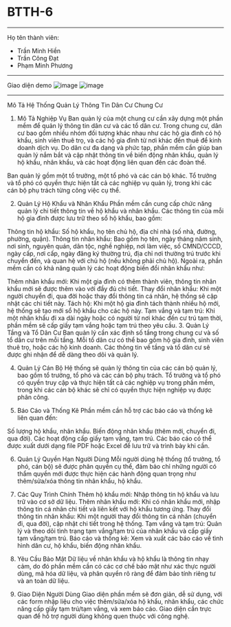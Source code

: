 # BTTH-6
---------------------------------------------------------------------------------------------------------------------------------------
Họ tên thành viên: 
  - Trần Minh Hiền
  - Trần Công Đạt
  - Phạm Minh Phương
-------------------------------------------------------------------------------------------------------------------------------------
Giao diện demo
![image](https://github.com/user-attachments/assets/479fe85a-2130-4e5f-9d5f-39d9e52da1f6)
![image](https://github.com/user-attachments/assets/c4d108bc-3d3b-4fb3-9595-fc3a323d3570)


---------------------------------------------------------------------------------------------------------------------------------------
Mô Tả Hệ Thống Quản Lý Thông Tin Dân Cư Chung Cư
1. Mô Tả Nghiệp Vụ
Ban quản lý của một chung cư cần xây dựng một phần mềm để quản lý thông tin dân cư và các tổ dân cư. Trong chung cư, dân cư bao gồm nhiều nhóm đối tượng khác nhau như các hộ gia đình có hộ khẩu, sinh viên thuê trọ, và các hộ gia đình từ nơi khác đến thuê để kinh doanh dịch vụ. Do dân cư đa dạng và phức tạp, phần mềm cần giúp ban quản lý nắm bắt và cập nhật thông tin về biến động nhân khẩu, quản lý hộ khẩu, nhân khẩu, và các hoạt động liên quan đến các đoàn thể.

Ban quản lý gồm một tổ trưởng, một tổ phó và các cán bộ khác. Tổ trưởng và tổ phó có quyền thực hiện tất cả các nghiệp vụ quản lý, trong khi các cán bộ phụ trách từng công việc cụ thể.

2. Quản Lý Hộ Khẩu và Nhân Khẩu
Phần mềm cần cung cấp chức năng quản lý chi tiết thông tin về hộ khẩu và nhân khẩu. Các thông tin của mỗi hộ gia đình được lưu trữ theo sổ hộ khẩu, bao gồm:

Thông tin hộ khẩu: Số hộ khẩu, họ tên chủ hộ, địa chỉ nhà (số nhà, đường, phường, quận).
Thông tin nhân khẩu: Bao gồm họ tên, ngày tháng năm sinh, nơi sinh, nguyên quán, dân tộc, nghề nghiệp, nơi làm việc, số CMND/CCCD, ngày cấp, nơi cấp, ngày đăng ký thường trú, địa chỉ nơi thường trú trước khi chuyển đến, và quan hệ với chủ hộ (nếu không phải chủ hộ).
Ngoài ra, phần mềm cần có khả năng quản lý các hoạt động biến đổi nhân khẩu như:

Thêm nhân khẩu mới: Khi một gia đình có thêm thành viên, thông tin nhân khẩu mới sẽ được thêm vào với đầy đủ chi tiết.
Thay đổi nhân khẩu: Khi một người chuyển đi, qua đời hoặc thay đổi thông tin cá nhân, hệ thống sẽ cập nhật các chi tiết này.
Tách hộ: Khi một hộ gia đình tách thành nhiều hộ mới, hệ thống sẽ tạo mới sổ hộ khẩu cho các hộ này.
Tạm vắng và tạm trú: Khi một nhân khẩu đi xa dài ngày hoặc có người từ nơi khác đến cư trú tạm thời, phần mềm sẽ cấp giấy tạm vắng hoặc tạm trú theo yêu cầu.
3. Quản Lý Tầng và Tổ Dân Cư
Ban quản lý cần xác định số tầng trong chung cư và số tổ dân cư trên mỗi tầng. Mỗi tổ dân cư có thể bao gồm hộ gia đình, sinh viên thuê trọ, hoặc các hộ kinh doanh. Các thông tin về tầng và tổ dân cư sẽ được ghi nhận để dễ dàng theo dõi và quản lý.

4. Quản Lý Cán Bộ
Hệ thống sẽ quản lý thông tin của các cán bộ quản lý, bao gồm tổ trưởng, tổ phó và các cán bộ phụ trách. Tổ trưởng và tổ phó có quyền truy cập và thực hiện tất cả các nghiệp vụ trong phần mềm, trong khi các cán bộ khác sẽ chỉ có quyền thực hiện nghiệp vụ được phân công.

5. Báo Cáo và Thống Kê
Phần mềm cần hỗ trợ các báo cáo và thống kê liên quan đến:

Số lượng hộ khẩu, nhân khẩu.
Biến động nhân khẩu (thêm mới, chuyển đi, qua đời).
Các hoạt động cấp giấy tạm vắng, tạm trú.
Các báo cáo có thể được xuất dưới dạng file PDF hoặc Excel để lưu trữ và trình bày khi cần.

6. Quản Lý Quyền Hạn Người Dùng
Mỗi người dùng hệ thống (tổ trưởng, tổ phó, cán bộ) sẽ được phân quyền cụ thể, đảm bảo chỉ những người có thẩm quyền mới được thực hiện các hành động quan trọng như thêm/sửa/xóa thông tin nhân khẩu, hộ khẩu.

7. Các Quy Trình Chính
Thêm hộ khẩu mới: Nhập thông tin hộ khẩu và lưu trữ vào cơ sở dữ liệu.
Thêm nhân khẩu mới: Khi có nhân khẩu mới, nhập thông tin cá nhân chi tiết và liên kết với hộ khẩu tương ứng.
Thay đổi thông tin nhân khẩu: Khi một người thay đổi thông tin cá nhân (chuyển đi, qua đời), cập nhật chi tiết trong hệ thống.
Tạm vắng và tạm trú: Quản lý và theo dõi tình trạng tạm vắng/tạm trú của nhân khẩu và cấp giấy tạm vắng/tạm trú.
Báo cáo và thống kê: Xem và xuất các báo cáo về tình hình dân cư, hộ khẩu, biến động nhân khẩu.
8. Yêu Cầu Bảo Mật
Dữ liệu về nhân khẩu và hộ khẩu là thông tin nhạy cảm, do đó phần mềm cần có các cơ chế bảo mật như xác thực người dùng, mã hóa dữ liệu, và phân quyền rõ ràng để đảm bảo tính riêng tư và an toàn dữ liệu.

9. Giao Diện Người Dùng
Giao diện phần mềm sẽ đơn giản, dễ sử dụng, với các form nhập liệu cho việc thêm/sửa/xóa hộ khẩu, nhân khẩu, các chức năng cấp giấy tạm trú/tạm vắng, và xem báo cáo. Giao diện cần trực quan để hỗ trợ người dùng không quen thuộc với công nghệ.
